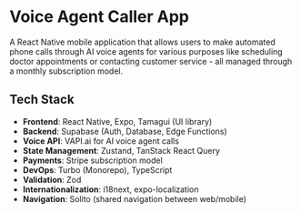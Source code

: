 # Voice Agent Caller App

A React Native mobile application that allows users to make automated phone calls through AI voice agents for various purposes like scheduling doctor appointments or contacting customer service - all managed through a monthly subscription model.

## Tech Stack

- **Frontend**: React Native, Expo, Tamagui (UI library)
- **Backend**: Supabase (Auth, Database, Edge Functions)
- **Voice API**: VAPI.ai for AI voice agent calls
- **State Management**: Zustand, TanStack React Query
- **Payments**: Stripe subscription model
- **DevOps**: Turbo (Monorepo), TypeScript
- **Validation**: Zod
- **Internationalization**: i18next, expo-localization
- **Navigation**: Solito (shared navigation between web/mobile)
